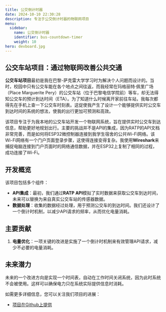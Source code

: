 ```yaml
---
title: 公交倒计时器  
date: 2024-10-10 22:30:28  
description: 专注于公交倒计时器的物联网项目  
menu:  
  sidebar:  
    name: 公交倒计时器  
    identifier: bus-countdown-timer  
    weight: 10  
hero: devboard.jpg  
---
```


## 公交车站项目：通过物联网改善公共交通

**公交车站项目**最初是我在巴黎-萨克雷大学学习时为解决个人问题而设计的。当时，校园中只有公交车能在各个地点之间往返，而我经常在玛格丽特·佩里广场（Place Marguerite Pery）的公交车站（位于巴黎电信学院前）等车，却无法得知公交车的预计到达时间（ETA）。为了知道什么时候离开家前往车站，我每次都得先在手机上查一下公交车时刻表。这促使我产生了设计一个能够提供实时公交车到达时间的系统的想法，使我的出行更加可预测和高效。

该项目专注于为我本地的公交车站开发一个物联网系统，旨在提供实时公交车到达信息，帮助更好地规划出行。主要的挑战并不是API的集成，因为RATP的API文档非常完善，而是如何将ESP32微控制器连接到我学生宿舍的公共Wi-Fi网络。该Wi-Fi网络有一个门户页面登录步骤，这使得连接变得复杂。我使用**Wireshark**来捕捉电脑连接到门户页面时的网络通信数据，并在ESP32上复制了相同的过程，成功连接了Wi-Fi。

## 开发概览

该项目包括多个组件：
- **API集成**：最初，我们通过**RATP API**模拟了实时数据来获取公交车到达时间，未来可以替换为来自真实公交车站的传感器数据。
- **数据处理**：收集的数据经过处理，用于预测公交车的到达时间。我们还设计了一个倒计时机制，以减少API请求的频率，从而优化电量消耗。

## 主要贡献

1. **电量优化**：一项关键的改进是实施了一个倒计时机制来有效管理API请求，减少不必要的电量消耗。

## 未来潜力

未来的一个改进方向是实现一个时间表，自动在工作时间关闭系统，因为此时系统不会被使用。这样可以确保电力只在系统实际提供信息时消耗。

如需更多详细信息，您可以关注我们项目的进展：  
- [项目在Github上提供](https://github.com/MarcChen/affichage-temps-bus-ratp)
